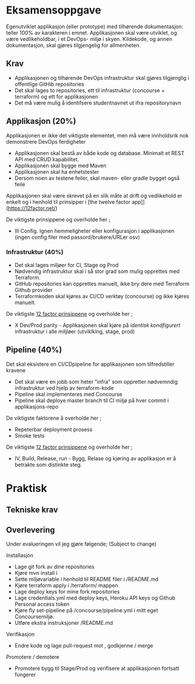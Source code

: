 # Eksamensoppgave 

Egenutviklet applikasjon (eller prototype) med tilhørende dokumentasjon: teller 100% av karakteren i emnet. Applikasjonen skal være utviklet, og være vedlikeholdbar, i et DevOps- miljø i skyen. Kildekode, og annen dokumentasjon, 
skal gjøres tilgjengelig for allmenheten.

## Krav

* Applikasjonen og tilhørende DevOps infrastruktur skal gjøres tilgjenglig i offentlige GitHib repositories
* Det skal lages to repositories, ett til infrastruktur (concourse + terraform) og ett for applikasjonen
* Det må være mulig å identifsere studentnavnet ut ifra repositorynavn

## Applikasjon (20%)

Applikasjonen er ikke det viktigste elementet, men må være innholdsrik nok demonstrere DevOps ferdigheter

* Applikasjonen skal bestå av både kode og database. Minimalt et REST API med CRUD kapabilitet.   
* Applikasjonen skal bygge med Maven 
* Applikasjonen skal ha enhetstester
* Dersom noen av testene feiler, skal maven- eller gradle bygget også feile 

Applikasjonen skal være skrevet på en slik måte at drift og vedlikehold er enkelt og i henhold til prinsipper i [the twelve factor app]](https://12factor.net/)

De viktigste prinsippene og overholde her ; 
 
* III Config. Ignen hemmeligheter eller konfigurasjon i applikasjonen (ingen config filer med passord/brukere/URLer osv) 

### Infrastruktur (40%)

* Det skal lages miljøer for CI, Stage og Prod
* Nødvendig infrastruktur skal i så stor grad som mulig opprettes med Terraform. 
* GitHub repositories kan opprettes manuelt, ikke bry dere med Terraform Github provider
* Terraformkoden skal kjøres av CI/CD verktøy (concourse) og ikke kjøres manuelt. 

De viktigste [12 factor prinsippene](https://12factor.net/) og overholde her ; 

* X Dev/Prod parity - Applikasjonen skal kjøre på *identisk kondfigurert* infrastruktur i alle miljløer (utviklking, stage, prod)

## Pipeline (40%)

Det skal eksistere en CI/CDpipeline for applikasjonen som tilfredstiller kravene 

* Det skal være en jobb  som heter "infra" som oppretter nødvemndig infrastruktur ved hjelp av terraform-kode
* Pipeline skal implementeres med Concourse
* Pipeline skal deploye master branch til CI miljø på hver commit i applikasjons-repo
  
De viktigste faktorene å overholde her ; 

* Repeterbar deployment prosess
* Smoke tests 

De viktigste [12 factor prinsippene](https://12factor.net/) og overholde her ; 

* IV, Build, Release, run  - Bygg, Relase og kjøring av applikasjon er å betrakte som distinkte steg. 


# Praktisk 

## Tekniske krav


## Overlevering 

Under evalueringen vil jeg gjøre følgende; (Subject to change)

Installasjon 

* Lage git fork av dine repositories 
* Kjøre mvn install i <app repo>
* Sette miljøvariable i henhold til README filer i <infra repo>/README.md
* Kjøre terraform apply i <infra repo>/terraform/ mappen 
* Lage deploy keys for mine fork repositories
* Lage credentials.yml med deploy keys, Heroku API keys og Github Personal access token
* Kjøre fly set-pipeline på <infra repo>/concourse/pipeline.yml i mitt eget Concoursemiljø. 
* Utføre ekstra instruksjoner <infra repo>/README.md

Verifikasjon

* Endre kode og lage pull-request mot <app repo>, godkjenne / merge 

Promotere / demotere 

* Promotere bygg til Stage/Prod og verifisere at applikasjonen fortsatt fungerer









